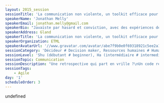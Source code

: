 ```yaml
---
layout: 2015_session
sessionTitle: 'La communication non violente, un toolkit efficace pour le scrum master'
speakerName: 'Jonathan Melly'
speakerEmail: jonathan.melly@gmail.com
speakerBio: "Javaïste par hasard et conviction, avec des expériences de développeur, chef d'équipe, scrum master, coordinateur technique et actuellement prof d'informatique à l'ETML.\nPassionné de technique mais aussi par la communication et les relations humaines au sein de l'entreprise (ou ailleurs), je refactorise autant ma vie que mon code avec l'humilité grandissante de savoir que je ne sais rien."
speakerAddress: Gland
speakerTitle: 'La communication non violente, un toolkit efficace pour le scrum master'
speakerOrganization: ETML
speakerAvatarUrl: '//www.gravatar.com/avatar/abe7f9b0e0f69318921c5ee2a19e2f60?size=200&default=mm'
sessionCategory: 'Décideur # Decision maker, Ressources humaines # Human resources, Encadrement, coach # Trainer, mentor, coach, Architecte # Architect, Développeur # Developer, Designer, Autre # Other'
sessionLevel: 'Shu (débutant # beginner), Ha (intermédiaire # intermediate), Ri (avancé # advanced)'
sessionTopic: Communication
sessionDescription: "Une retrospective qui part en vrille ?\nUn code review qui ajoute de la tension ?\nPourquoi l'agilité fonctionne ici et pas là ? Comment (ré)agir face aux conflits latents révélés par le changement amené par l'agilité ?\nL'agilité transforme la directivité en collaboration et de manière analogue la CNV nous invite à changer le paradigme du \"pouvoir sur\" vers le \"pouvoir avec\". Si l'agilité met en lumière les problématiques humaines, la CNV fait de même en proposant un regard universel sur les relations humaines et dans la confiance que chacun a les ressources pour mieux avancer ensemble.\nLa CNV, n'est pas une liste exhaustive de bonnes pratiques ou une statistique des choses qui marchent ou qui ne marchent pas, c'est un processus extrêmement puissant qui demande un travail introspectif conséquent tout en amenant rapidement des résultats impressionnants.\nLe but de cet atelier/conférence est de découvrir cette thématique de manière ludique et avec des exemples inspirés du quotidien des scrum masters/développeurs/devops/chef d'équipe pour faire découvrir une manière pour désamorcer les conflits naturels amenés par l'agilité."
sessionTags:
    - Agile
day: '1'
scheduleOrder: 3
---
```


undefined
